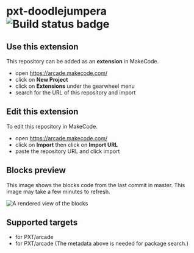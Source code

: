 # pxt-doodlejumpera ![Build status badge](https://github.com/dylan0000/pxt-doodlejumpera/workflows/MakeCode/badge.svg)



## Use this extension

This repository can be added as an **extension** in MakeCode.

* open https://arcade.makecode.com/
* click on **New Project**
* click on **Extensions** under the gearwheel menu
* search for the URL of this repository and import

## Edit this extension

To edit this repository in MakeCode.

* open https://arcade.makecode.com/
* click on **Import** then click on **Import URL**
* paste the repository URL and click import

## Blocks preview

This image shows the blocks code from the last commit in master.
This image may take a few minutes to refresh.

![A rendered view of the blocks](https://github.com/dylan0000/pxt-doodlejumpera/raw/master/.makecode/blocks.png)

## Supported targets

* for PXT/arcade
* for PXT/arcade
(The metadata above is needed for package search.)

